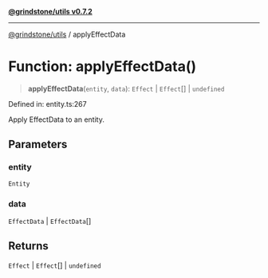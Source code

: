[**@grindstone/utils v0.7.2**](../README.md)

***

[@grindstone/utils](../globals.md) / applyEffectData

# Function: applyEffectData()

> **applyEffectData**(`entity`, `data`): `Effect` \| `Effect`[] \| `undefined`

Defined in: entity.ts:267

Apply EffectData to an entity.

## Parameters

### entity

`Entity`

### data

`EffectData` | `EffectData`[]

## Returns

`Effect` \| `Effect`[] \| `undefined`
